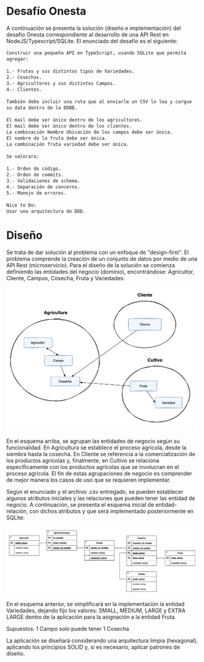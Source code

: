 # Desafío Onesta

A continuación se presenta la solución (diseño e implementación) del desafío Onesta correspondiente al desarrollo de una API Rest en NodeJS/Typescript/SQLite. El enunciado del desafío es el siguiente:

```
Construir una pequeña API en TypeScript, usando SQLite que permita agregar:

1.- Frutas y sus distintos tipos de Variedades.
2.- Cosechas.
3.- Agricultores y sus distintos Campos.
4.- Clientes.

También debe incluir una ruta que al enviarle un CSV lo lea y cargue su data dentro de la DDBB.

El mail debe ser único dentro de los agricultores.
El mail debe ser único dentro de los clientes.
La combinación Nombre Ubicación de los campos debe ser única.
El nombre de la fruta debe ser única.
La combinación fruta variedad debe ser única.

Se valorara:

1.- Orden de código.
2.- Orden de commits.
3.- Validaciones de schema.
4.- Separación de concerns.
5.- Manejo de errores.

Nice to Do:
Usar una arquitectura de DDD.
```

# Diseño

Se trata de dar solución al problema con un enfoque de "design-first". El problema comprende la creación de un conjunto de datos por medio de una API Rest (microservicio). Para el diseño de la solución se comienza definiendo las entidades del negocio (dominio), encontrándose: Agricultor, Cliente, Campos, Cosecha, Fruta y Variedades:

![Diagrama de componentes](docs/images/challenge-component.png)

En el esquema arriba, se agrupan las entidades de negocio según su funcionalidad. En Agricultura se establece el proceso agricola, desde la siembra hasta la cosecha. En Cliente se referencia a la comercialización de los productos agrícolas y, finalmente, en Cultivo se relaciona específicamente con los productos agrícolas que se involucran en el proceso agrícola. El fin de estas agrupaciones de negocio es comprender de mejor manera los casos de uso que se requieren implementar.

Según el enunciado y el archivo .csv entregado, se pueden establecer algunos atributos iniciales y las relaciones que pueden tener las entidad de negocio. A continuación, se presenta el esquema inicial de entidad-relación, con dichos atributos y que será implementado posteriormente en SQLite:

![Diagrama entidad relación](docs/images/challenge-entity-relation.png)

En el esquema anterior, se simplificará en la implementación la entidad Variedades, dejando fijo los valores: SMALL, MEDIUM, LARGE y EXTRA LARGE dentro de la aplicación para la asignación a la entidad Fruta.

Supuestos:
1 Campo solo puede tener 1 Cosecha

La aplicación se diseñará considerando una arquitectura limpia (hexagonal), aplicando los principios SOLID y, si es necesario, aplicar patrones de diseño.
